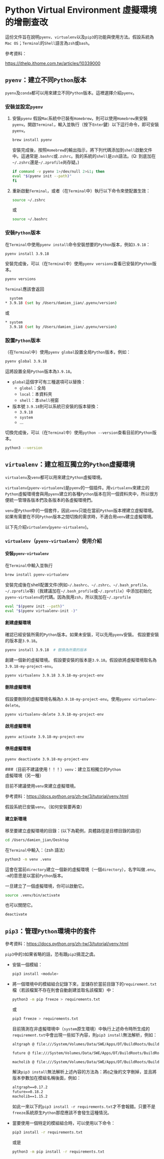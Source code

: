 # Python Virtual Environment 虛擬環境的增刪查改

這份文件旨在說明`pyenv`、`virtualenv`以及`pip3`的功能與使用方法。假設系統為`Mac OS`；`Terminal`的`Shell`語言為`zsh`或`bash`。

參考資料：

<https://ithelp.ithome.com.tw/articles/10339000>

## `pyenv`：建立不同`Python`版本

`pyenv`及`conda`都可以用來建立不同`Python`版本。這裡選擇介紹`pyenv`。

### 安裝並設定`pyenv`

1. 安裝`pyenv`
   假設`Mac`系統中已裝有`Homebrew`，則可以使用`Homebrew`來安裝`pyenv`。開啟`Terminal`，輸入並執行（按下`Enter`鍵）以下這行命令，即可安裝`pyenv`。

    ```bash
    brew install pyenv
    ```

    安裝完成後，按照`Homebrew`的輸出指示，將下列代碼添加到`shell`啟動文件中。這通常是`.bashrc`或`.zshrc`。我的系統的`shell`是`zsh`語法。(Q: 到底加在`~/.zshrc`還是`~/.zprofile`尚存疑。)

    ```bash
    if command -v pyenv 1>/dev/null 2>&1; then
    eval "$(pyenv init --path)"
    fi
    ```

2. 重新啟動`Terminal`，或者（在`Terminal`中）執行以下命令來使配置生效：

    ```bash
    source ~/.zshrc
    ```

    或

    ```bash
    source ~/.bashrc
    ```

### 安裝`Python`版本

在`Terminal`中使用`pyenv install`命令安裝想要的`Python`版本，例如`3.9.18`：

```bash
pyenv install 3.9.18
```

安裝完成後，可以（在`Terminal`中）使用`pyenv versions`查看已安裝的`Python`版本。

```bash
pyenv versions
```

`Terminal`應該會返回

```bash
  system
* 3.9.18 (set by /Users/damien_jian/.pyenv/version)
```

或

```bash
* system
  3.9.18 (set by /Users/damien_jian/.pyenv/version)
```

### 設置`Python`版本

（在`Terminal`中）使用`pyenv global`設置全局`Python`版本，例如：

```bash
pyenv global 3.9.18
```

這將設置全局`Python`版本為`3.9.18`。

- `global`這個字可有三種選項可以替換：
  - `global`：全局
  - `local`：本資料夾
  - `shell`：本`shell`視窗
- 版本號 `3.9.18`則可以系統已安裝的版本替換：
  - `3.9.18`
  - `system`
  - ...

切換完成後，可以（在`Terminal`中）使用`python --version`查看目前的`Python`版本。

```bash
python3 --version
```

## `virtualenv`：建立相互獨立的`Python`虛擬環境

`virtualenv`及`venv`都可以用來建立`Python`虛擬環境。

`virtualenv`(`pyenv-virtualenv`)是`pyenv`的一個插件。用`virtualenv`來建立的`Python`虛擬環境會與用`pyenv`建立的各種`Python`版本在同一個資料夾中，所以很方便統一管理各版本們及各版本的各虛擬環境們。

`venv`是`Python`中的一個套件，因此`venv`只能在當前`Python`版本裡建立虛擬環境。如果有需要在不同`Python`版本之間切換的需求時，不適合用`venv`建立虛擬環境。

以下先介紹`virtualenv`(`pyenv-virtualenv`)。

### `virtualenv`（`pyenv-virtualenv`）使用介紹

#### 安裝`pyenv-virtualenv`

在`Terminal`中輸入並執行

```zsh
brew install pyenv-virtualenv
```

安裝完成後在shell配置文件(例如`~/.bashrc`、`~/.zshrc`、`~/.bash_profile`、`~/.zprofile`等)（我建議加在`~/.bash_profile`或`~/.zprofile`）中添加初始化`pyenv-virtualenv`的代碼。因為我用`zsh`，所以我加在`~/.zprofile`

```zsh
eval "$(pyenv init --path)"
eval "$(pyenv virtualenv-init -)"
```

#### 創建虛擬環境

確認已經安裝所需的`Python`版本。如果未安裝，可以先用`pyenv`安裝。
假設要安裝的版本是`3.9.18`。

```zsh
pyenv install 3.9.18  # 替換為所需的版本
```

創建一個新的虛擬環境。
假設要安裝的版本是`3.9.18`。假設欲將虛擬環境取名為`3.9.18-my-project-env`。

```zsh
pyenv virtualenv 3.9.18 3.9.18-my-project-env
```

#### 刪除虛擬環境

假設要刪除的虛擬環境名稱為`3.9.18-my-project-env`。使用`pyenv virtualenv-delete`。

```zsh
pyenv virtualenv-delete 3.9.18-my-project-env
```

#### 啟用虛擬環境

```zsh
pyenv activate 3.9.18-my-project-env
```

#### 停用虛擬環境

```zsh
pyenv deactivate 3.9.18-my-project-env
```

###（目前不建議使用！！！）`venv`：建立互相獨立的`Python`虛擬環境（另一種）

目前不建議使用`venv`來建立虛擬環境。

參考資料：<https://docs.python.org/zh-tw/3/tutorial/venv.html>

假設系統已安裝`venv`。（如何安裝要再查）

#### 建立新環境

移至要建立虛擬環境的目錄：(以下為範例，具體路徑是目標目錄的路徑)

```bash
cd /Users/damien_jian/Desktop
```

在`Terminal`中輸入：（zsh 語法）

```bash
python3 -m venv .venv
```

這會在當前`directory`建立一個新的虛擬環境（一個`directory`），名字叫做`.env`。
`-m`的意思是以當前`Python`版本。

一旦建立了一個虛擬環境，你可以啟動它。

```bash
source .venv/bin/activate
```

也可以關閉它。

```bash
deactivate
```

## `pip3`：管理`Python`環境中的套件

參考資料：<https://docs.python.org/zh-tw/3/tutorial/venv.html>

`pip3`中的`3`如果省略的話，恐有跟`pip2`搞混之虞。

- 安裝一個模組：

  ```bash
  pip3 install <module>
  ```

- 將一個環境中的模組組合記錄下來，並儲存於當前目錄下的`requirement.txt`檔（若該檔案不存在則會自動創建並取名該檔案）中：

  ```bash
  python3 -m pip freeze > requirements.txt
  ```

  或

  ```bash
  pip3 freeze > requirements.txt
  ```

  目前猜測在非虛擬環境中（`system`原生環境）中執行上述命令時所生成的`requirement.txt`中會出現一些如下內容，則`pip3 install`無法解析，例如：

  ```md
  altgraph @ file:///System/Volumes/Data/SWE/Apps/DT/BuildRoots/BuildRoot7/ActiveBuildRoot/Library/Caches/com.apple.xbs/Sources/python3/python3-133.100.1.1/altgraph-0.17.2-py2.py3-none-any.whl

  future @ file:///System/Volumes/Data/SWE/Apps/DT/BuildRoots/BuildRoot7/ActiveBuildRoot/Library/Caches/com.apple.xbs/Sources/python3/python3-133.100.1.1/future-0.18.2-py3-none-any.whl

  macholib @ file:///System/Volumes/Data/SWE/Apps/DT/BuildRoots/BuildRoot7/ActiveBuildRoot/Library/Caches/com.apple.xbs/Sources/python3/python3-133.100.1.1/macholib-1.15.2-py2.py3-none-any.whl
  ```

  解決`pip3 install`無法解析上述內容的方法為：將`@`之後的文字刪掉，並且將版本參數加在模組名稱後面，例如：

  ```md
  altgraph==0.17.2
  future==0.18.2
  macholib==1.15.2
  ```

  如此一來以下的`pip3 install -r requirements.txt`才不會報錯。只要不是`freeze`系統原生`Python`那麼應該不會發生這種情況。

- 當要使用一個特定的模組組合時，可以使用以下命令：

  ```bash
  pip3 install -r requirements.txt
  ```

  或是

  ```bash
  python3 -m pip install -r requirements.txt
  ```
